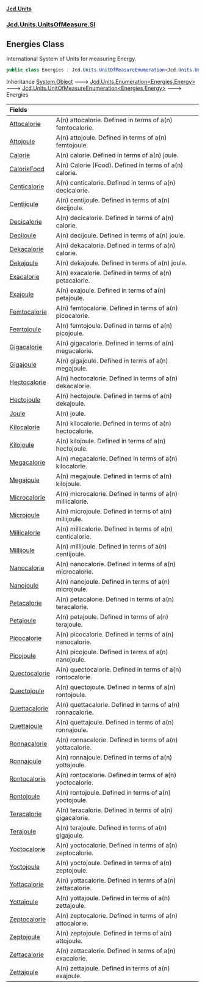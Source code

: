 #### [Jcd.Units](index.md 'index')
### [Jcd.Units.UnitsOfMeasure.SI](Jcd.Units.UnitsOfMeasure.SI.md 'Jcd.Units.UnitsOfMeasure.SI')

## Energies Class

International System of Units for measuring Energy.

```csharp
public class Energies : Jcd.Units.UnitOfMeasureEnumeration<Jcd.Units.UnitsOfMeasure.SI.Energies, Jcd.Units.UnitTypes.Energy>
```

Inheritance [System.Object](https://docs.microsoft.com/en-us/dotnet/api/System.Object 'System.Object') &#129106; [Jcd.Units.Enumeration&lt;](Enumeration_TEnumeration,T_.md 'Jcd.Units.Enumeration<TEnumeration,T>')[Energies](Energies.md 'Jcd.Units.UnitsOfMeasure.SI.Energies')[,](Enumeration_TEnumeration,T_.md 'Jcd.Units.Enumeration<TEnumeration,T>')[Energy](Energy.md 'Jcd.Units.UnitTypes.Energy')[&gt;](Enumeration_TEnumeration,T_.md 'Jcd.Units.Enumeration<TEnumeration,T>') &#129106; [Jcd.Units.UnitOfMeasureEnumeration&lt;](UnitOfMeasureEnumeration_TEnumeration,T_.md 'Jcd.Units.UnitOfMeasureEnumeration<TEnumeration,T>')[Energies](Energies.md 'Jcd.Units.UnitsOfMeasure.SI.Energies')[,](UnitOfMeasureEnumeration_TEnumeration,T_.md 'Jcd.Units.UnitOfMeasureEnumeration<TEnumeration,T>')[Energy](Energy.md 'Jcd.Units.UnitTypes.Energy')[&gt;](UnitOfMeasureEnumeration_TEnumeration,T_.md 'Jcd.Units.UnitOfMeasureEnumeration<TEnumeration,T>') &#129106; Energies

| Fields | |
| :--- | :--- |
| [Attocalorie](Energies.Attocalorie.md 'Jcd.Units.UnitsOfMeasure.SI.Energies.Attocalorie') | A(n) attocalorie. Defined in terms of a(n) femtocalorie. |
| [Attojoule](Energies.Attojoule.md 'Jcd.Units.UnitsOfMeasure.SI.Energies.Attojoule') | A(n) attojoule. Defined in terms of a(n) femtojoule. |
| [Calorie](Energies.Calorie.md 'Jcd.Units.UnitsOfMeasure.SI.Energies.Calorie') | A(n) calorie. Defined in terms of a(n) joule. |
| [CalorieFood](Energies.CalorieFood.md 'Jcd.Units.UnitsOfMeasure.SI.Energies.CalorieFood') | A(n) Calorie (Food). Defined in terms of a(n) calorie. |
| [Centicalorie](Energies.Centicalorie.md 'Jcd.Units.UnitsOfMeasure.SI.Energies.Centicalorie') | A(n) centicalorie. Defined in terms of a(n) decicalorie. |
| [Centijoule](Energies.Centijoule.md 'Jcd.Units.UnitsOfMeasure.SI.Energies.Centijoule') | A(n) centijoule. Defined in terms of a(n) decijoule. |
| [Decicalorie](Energies.Decicalorie.md 'Jcd.Units.UnitsOfMeasure.SI.Energies.Decicalorie') | A(n) decicalorie. Defined in terms of a(n) calorie. |
| [Decijoule](Energies.Decijoule.md 'Jcd.Units.UnitsOfMeasure.SI.Energies.Decijoule') | A(n) decijoule. Defined in terms of a(n) joule. |
| [Dekacalorie](Energies.Dekacalorie.md 'Jcd.Units.UnitsOfMeasure.SI.Energies.Dekacalorie') | A(n) dekacalorie. Defined in terms of a(n) calorie. |
| [Dekajoule](Energies.Dekajoule.md 'Jcd.Units.UnitsOfMeasure.SI.Energies.Dekajoule') | A(n) dekajoule. Defined in terms of a(n) joule. |
| [Exacalorie](Energies.Exacalorie.md 'Jcd.Units.UnitsOfMeasure.SI.Energies.Exacalorie') | A(n) exacalorie. Defined in terms of a(n) petacalorie. |
| [Exajoule](Energies.Exajoule.md 'Jcd.Units.UnitsOfMeasure.SI.Energies.Exajoule') | A(n) exajoule. Defined in terms of a(n) petajoule. |
| [Femtocalorie](Energies.Femtocalorie.md 'Jcd.Units.UnitsOfMeasure.SI.Energies.Femtocalorie') | A(n) femtocalorie. Defined in terms of a(n) picocalorie. |
| [Femtojoule](Energies.Femtojoule.md 'Jcd.Units.UnitsOfMeasure.SI.Energies.Femtojoule') | A(n) femtojoule. Defined in terms of a(n) picojoule. |
| [Gigacalorie](Energies.Gigacalorie.md 'Jcd.Units.UnitsOfMeasure.SI.Energies.Gigacalorie') | A(n) gigacalorie. Defined in terms of a(n) megacalorie. |
| [Gigajoule](Energies.Gigajoule.md 'Jcd.Units.UnitsOfMeasure.SI.Energies.Gigajoule') | A(n) gigajoule. Defined in terms of a(n) megajoule. |
| [Hectocalorie](Energies.Hectocalorie.md 'Jcd.Units.UnitsOfMeasure.SI.Energies.Hectocalorie') | A(n) hectocalorie. Defined in terms of a(n) dekacalorie. |
| [Hectojoule](Energies.Hectojoule.md 'Jcd.Units.UnitsOfMeasure.SI.Energies.Hectojoule') | A(n) hectojoule. Defined in terms of a(n) dekajoule. |
| [Joule](Energies.Joule.md 'Jcd.Units.UnitsOfMeasure.SI.Energies.Joule') | A(n) joule. |
| [Kilocalorie](Energies.Kilocalorie.md 'Jcd.Units.UnitsOfMeasure.SI.Energies.Kilocalorie') | A(n) kilocalorie. Defined in terms of a(n) hectocalorie. |
| [Kilojoule](Energies.Kilojoule.md 'Jcd.Units.UnitsOfMeasure.SI.Energies.Kilojoule') | A(n) kilojoule. Defined in terms of a(n) hectojoule. |
| [Megacalorie](Energies.Megacalorie.md 'Jcd.Units.UnitsOfMeasure.SI.Energies.Megacalorie') | A(n) megacalorie. Defined in terms of a(n) kilocalorie. |
| [Megajoule](Energies.Megajoule.md 'Jcd.Units.UnitsOfMeasure.SI.Energies.Megajoule') | A(n) megajoule. Defined in terms of a(n) kilojoule. |
| [Microcalorie](Energies.Microcalorie.md 'Jcd.Units.UnitsOfMeasure.SI.Energies.Microcalorie') | A(n) microcalorie. Defined in terms of a(n) millicalorie. |
| [Microjoule](Energies.Microjoule.md 'Jcd.Units.UnitsOfMeasure.SI.Energies.Microjoule') | A(n) microjoule. Defined in terms of a(n) millijoule. |
| [Millicalorie](Energies.Millicalorie.md 'Jcd.Units.UnitsOfMeasure.SI.Energies.Millicalorie') | A(n) millicalorie. Defined in terms of a(n) centicalorie. |
| [Millijoule](Energies.Millijoule.md 'Jcd.Units.UnitsOfMeasure.SI.Energies.Millijoule') | A(n) millijoule. Defined in terms of a(n) centijoule. |
| [Nanocalorie](Energies.Nanocalorie.md 'Jcd.Units.UnitsOfMeasure.SI.Energies.Nanocalorie') | A(n) nanocalorie. Defined in terms of a(n) microcalorie. |
| [Nanojoule](Energies.Nanojoule.md 'Jcd.Units.UnitsOfMeasure.SI.Energies.Nanojoule') | A(n) nanojoule. Defined in terms of a(n) microjoule. |
| [Petacalorie](Energies.Petacalorie.md 'Jcd.Units.UnitsOfMeasure.SI.Energies.Petacalorie') | A(n) petacalorie. Defined in terms of a(n) teracalorie. |
| [Petajoule](Energies.Petajoule.md 'Jcd.Units.UnitsOfMeasure.SI.Energies.Petajoule') | A(n) petajoule. Defined in terms of a(n) terajoule. |
| [Picocalorie](Energies.Picocalorie.md 'Jcd.Units.UnitsOfMeasure.SI.Energies.Picocalorie') | A(n) picocalorie. Defined in terms of a(n) nanocalorie. |
| [Picojoule](Energies.Picojoule.md 'Jcd.Units.UnitsOfMeasure.SI.Energies.Picojoule') | A(n) picojoule. Defined in terms of a(n) nanojoule. |
| [Quectocalorie](Energies.Quectocalorie.md 'Jcd.Units.UnitsOfMeasure.SI.Energies.Quectocalorie') | A(n) quectocalorie. Defined in terms of a(n) rontocalorie. |
| [Quectojoule](Energies.Quectojoule.md 'Jcd.Units.UnitsOfMeasure.SI.Energies.Quectojoule') | A(n) quectojoule. Defined in terms of a(n) rontojoule. |
| [Quettacalorie](Energies.Quettacalorie.md 'Jcd.Units.UnitsOfMeasure.SI.Energies.Quettacalorie') | A(n) quettacalorie. Defined in terms of a(n) ronnacalorie. |
| [Quettajoule](Energies.Quettajoule.md 'Jcd.Units.UnitsOfMeasure.SI.Energies.Quettajoule') | A(n) quettajoule. Defined in terms of a(n) ronnajoule. |
| [Ronnacalorie](Energies.Ronnacalorie.md 'Jcd.Units.UnitsOfMeasure.SI.Energies.Ronnacalorie') | A(n) ronnacalorie. Defined in terms of a(n) yottacalorie. |
| [Ronnajoule](Energies.Ronnajoule.md 'Jcd.Units.UnitsOfMeasure.SI.Energies.Ronnajoule') | A(n) ronnajoule. Defined in terms of a(n) yottajoule. |
| [Rontocalorie](Energies.Rontocalorie.md 'Jcd.Units.UnitsOfMeasure.SI.Energies.Rontocalorie') | A(n) rontocalorie. Defined in terms of a(n) yoctocalorie. |
| [Rontojoule](Energies.Rontojoule.md 'Jcd.Units.UnitsOfMeasure.SI.Energies.Rontojoule') | A(n) rontojoule. Defined in terms of a(n) yoctojoule. |
| [Teracalorie](Energies.Teracalorie.md 'Jcd.Units.UnitsOfMeasure.SI.Energies.Teracalorie') | A(n) teracalorie. Defined in terms of a(n) gigacalorie. |
| [Terajoule](Energies.Terajoule.md 'Jcd.Units.UnitsOfMeasure.SI.Energies.Terajoule') | A(n) terajoule. Defined in terms of a(n) gigajoule. |
| [Yoctocalorie](Energies.Yoctocalorie.md 'Jcd.Units.UnitsOfMeasure.SI.Energies.Yoctocalorie') | A(n) yoctocalorie. Defined in terms of a(n) zeptocalorie. |
| [Yoctojoule](Energies.Yoctojoule.md 'Jcd.Units.UnitsOfMeasure.SI.Energies.Yoctojoule') | A(n) yoctojoule. Defined in terms of a(n) zeptojoule. |
| [Yottacalorie](Energies.Yottacalorie.md 'Jcd.Units.UnitsOfMeasure.SI.Energies.Yottacalorie') | A(n) yottacalorie. Defined in terms of a(n) zettacalorie. |
| [Yottajoule](Energies.Yottajoule.md 'Jcd.Units.UnitsOfMeasure.SI.Energies.Yottajoule') | A(n) yottajoule. Defined in terms of a(n) zettajoule. |
| [Zeptocalorie](Energies.Zeptocalorie.md 'Jcd.Units.UnitsOfMeasure.SI.Energies.Zeptocalorie') | A(n) zeptocalorie. Defined in terms of a(n) attocalorie. |
| [Zeptojoule](Energies.Zeptojoule.md 'Jcd.Units.UnitsOfMeasure.SI.Energies.Zeptojoule') | A(n) zeptojoule. Defined in terms of a(n) attojoule. |
| [Zettacalorie](Energies.Zettacalorie.md 'Jcd.Units.UnitsOfMeasure.SI.Energies.Zettacalorie') | A(n) zettacalorie. Defined in terms of a(n) exacalorie. |
| [Zettajoule](Energies.Zettajoule.md 'Jcd.Units.UnitsOfMeasure.SI.Energies.Zettajoule') | A(n) zettajoule. Defined in terms of a(n) exajoule. |
